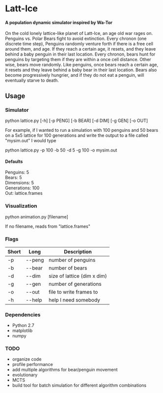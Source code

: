 # Latt-Ice
#### A population dynamic simulator inspired by Wa-Tor
On the cold lonely lattice-like planet of Latt-Ice, an age old war rages on. Penguins vs. Polar Bears fight to avoid extinction. Every chronon (one discrete time step), Penguins randomly venture forth if there is a free cell around them, and age. If they reach a certain age, it resets, and they leave behind a baby penguin in their last location. Every chronon, bears hunt for penguins by targeting them if they are within a once cell distance. Other wise, bears move randomly. Like penguins, once bears reach a certain age, it resets and they leave behind a baby bear in their last location. Bears also become progressively hungrier, and if they do not eat a penguin, will eventually starve to death.
## Usage
### Simulator
python lattice.py [-h] [-p PENG] [-b BEAR] [-d DIM] [-g GEN] [-o OUT]

For example, if I wanted to run a simulation with 100 penguins and 50 bears on a 5x5 lattice for 100 generations and write the output to a file called "mysim.out" I would type

python lattice.py -p 100 -b 50 -d 5 -g 100 -o mysim.out

#### Defaults
Penguins: 5  
Bears: 5  
Dimensions: 5  
Generations: 100  
Out: lattice.frames  

### Visualization

python animation.py [filename]

If no filename, reads from "lattice.frames"

### Flags

| Short 	| Long          	| Description                              	|
|-------	|---------------	|------------------------------------------	|
| -p    	| --peng         	| number of penguins                      	|
| -b    	| --bear        	| number of bears                          	|
| -d    	| --dim         	| size of lattice (dim x dim)              	|
| -g    	| --gen         	| number of generations                   	|
| -o    	| --out         	| file to write frames to                 	|
| -h    	| --help        	| help I need somebody                     	| 

### Dependencies
  * Python 2.7
  * matplotlib
  * numpy

### TODO
 * organize code 
 * profile performance
 * add multiple algorithms for bear/penguin movement
  * evolutionary 
  * MCTS
 * build tool for batch simulation for different algorithm combinations 
